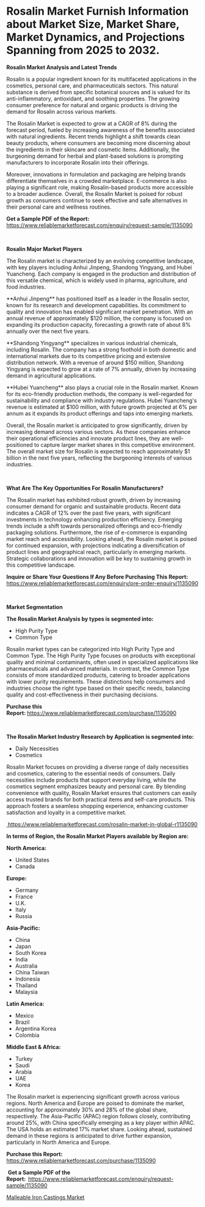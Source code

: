 <p><h1>Rosalin Market Furnish Information about Market Size, Market Share, Market Dynamics, and Projections Spanning from 2025 to 2032.</h1></p><p><strong>Rosalin Market Analysis and Latest Trends</strong></p>
<p><p>Rosalin is a popular ingredient known for its multifaceted applications in the cosmetics, personal care, and pharmaceuticals sectors. This natural substance is derived from specific botanical sources and is valued for its anti-inflammatory, antioxidant, and soothing properties. The growing consumer preference for natural and organic products is driving the demand for Rosalin across various markets.</p><p>The Rosalin Market is expected to grow at a CAGR of 8% during the forecast period, fueled by increasing awareness of the benefits associated with natural ingredients. Recent trends highlight a shift towards clean beauty products, where consumers are becoming more discerning about the ingredients in their skincare and cosmetic items. Additionally, the burgeoning demand for herbal and plant-based solutions is prompting manufacturers to incorporate Rosalin into their offerings.</p><p>Moreover, innovations in formulation and packaging are helping brands differentiate themselves in a crowded marketplace. E-commerce is also playing a significant role, making Rosalin-based products more accessible to a broader audience. Overall, the Rosalin Market is poised for robust growth as consumers continue to seek effective and safe alternatives in their personal care and wellness routines.</p></p>
<p><strong>Get a Sample PDF of the Report:&nbsp;</strong> <a href="https://www.reliablemarketforecast.com/enquiry/request-sample/1135090?utm_campaign=2925&utm_medium=2&utm_source=Github&utm_content=ia&utm_term=01042025&utm_id=rosalin">https://www.reliablemarketforecast.com/enquiry/request-sample/1135090</a></p>
<p>&nbsp;</p>
<p><strong>Rosalin Major Market Players</strong></p>
<p><p>The Rosalin market is characterized by an evolving competitive landscape, with key players including Anhui Jinpeng, Shandong Yingyang, and Hubei Yuancheng. Each company is engaged in the production and distribution of this versatile chemical, which is widely used in pharma, agriculture, and food industries.</p><p>**Anhui Jinpeng** has positioned itself as a leader in the Rosalin sector, known for its research and development capabilities. Its commitment to quality and innovation has enabled significant market penetration. With an annual revenue of approximately $120 million, the company is focused on expanding its production capacity, forecasting a growth rate of about 8% annually over the next five years.</p><p>**Shandong Yingyang** specializes in various industrial chemicals, including Rosalin. The company has a strong foothold in both domestic and international markets due to its competitive pricing and extensive distribution network. With a revenue of around $150 million, Shandong Yingyang is expected to grow at a rate of 7% annually, driven by increasing demand in agricultural applications.</p><p>**Hubei Yuancheng** also plays a crucial role in the Rosalin market. Known for its eco-friendly production methods, the company is well-regarded for sustainability and compliance with industry regulations. Hubei Yuancheng's revenue is estimated at $100 million, with future growth projected at 6% per annum as it expands its product offerings and taps into emerging markets.</p><p>Overall, the Rosalin market is anticipated to grow significantly, driven by increasing demand across various sectors. As these companies enhance their operational efficiencies and innovate product lines, they are well-positioned to capture larger market shares in this competitive environment. The overall market size for Rosalin is expected to reach approximately $1 billion in the next five years, reflecting the burgeoning interests of various industries.</p></p>
<p>&nbsp;</p>
<p><strong>What Are The Key Opportunities For Rosalin Manufacturers?</strong></p>
<p><p>The Rosalin market has exhibited robust growth, driven by increasing consumer demand for organic and sustainable products. Recent data indicates a CAGR of 12% over the past five years, with significant investments in technology enhancing production efficiency. Emerging trends include a shift towards personalized offerings and eco-friendly packaging solutions. Furthermore, the rise of e-commerce is expanding market reach and accessibility. Looking ahead, the Rosalin market is poised for continued expansion, with projections indicating a diversification of product lines and geographical reach, particularly in emerging markets. Strategic collaborations and innovation will be key to sustaining growth in this competitive landscape.</p></p>
<p><strong>Inquire or Share Your Questions If Any Before Purchasing This Report:</strong> <a href="https://www.reliablemarketforecast.com/enquiry/pre-order-enquiry/1135090?utm_campaign=2925&utm_medium=2&utm_source=Github&utm_content=ia&utm_term=01042025&utm_id=rosalin">https://www.reliablemarketforecast.com/enquiry/pre-order-enquiry/1135090</a></p>
<p>&nbsp;</p>
<p><strong>Market Segmentation</strong></p>
<p><strong>The Rosalin Market Analysis by types is segmented into:</strong></p>
<p><ul><li>High Purity Type</li><li>Common Type</li></ul></p>
<p><p>Rosalin market types can be categorized into High Purity Type and Common Type. The High Purity Type focuses on products with exceptional quality and minimal contaminants, often used in specialized applications like pharmaceuticals and advanced materials. In contrast, the Common Type consists of more standardized products, catering to broader applications with lower purity requirements. These distinctions help consumers and industries choose the right type based on their specific needs, balancing quality and cost-effectiveness in their purchasing decisions.</p></p>
<p><strong>Purchase this Report:&nbsp;</strong><a href="https://www.reliablemarketforecast.com/purchase/1135090?utm_campaign=2925&utm_medium=2&utm_source=Github&utm_content=ia&utm_term=01042025&utm_id=rosalin">https://www.reliablemarketforecast.com/purchase/1135090</a></p>
<p>&nbsp;</p>
<p><strong>The Rosalin Market Industry Research by Application is segmented into:</strong></p>
<p><ul><li>Daily Necessities</li><li>Cosmetics</li></ul></p>
<p><p>Rosalin Market focuses on providing a diverse range of daily necessities and cosmetics, catering to the essential needs of consumers. Daily necessities include products that support everyday living, while the cosmetics segment emphasizes beauty and personal care. By blending convenience with quality, Rosalin Market ensures that customers can easily access trusted brands for both practical items and self-care products. This approach fosters a seamless shopping experience, enhancing customer satisfaction and loyalty in a competitive market.</p></p>
<p><a href="https://www.reliablemarketforecast.com/rosalin-market-in-global-r1135090?utm_campaign=2925&utm_medium=2&utm_source=Github&utm_content=ia&utm_term=01042025&utm_id=rosalin">&nbsp;https://www.reliablemarketforecast.com/rosalin-market-in-global-r1135090</a></p>
<p><strong>In terms of Region, the Rosalin Market Players available by Region are:</strong></p>
<p>
    <p> <strong> North America: </strong>
        <ul>
            <li>United States</li>
            <li>Canada</li>
        </ul>
        </p> 
    <p> <strong> Europe: </strong>
        <ul>
            <li>Germany</li>
            <li>France</li>
            <li>U.K.</li>
            <li>Italy</li>
            <li>Russia</li>
        </ul>
        </p> 
    <p> <strong> Asia-Pacific: </strong>
        <ul>
            <li>China</li>
            <li>Japan</li>
            <li>South Korea</li>
            <li>India</li>
            <li>Australia</li>
            <li>China Taiwan</li>
            <li>Indonesia</li>
            <li>Thailand</li>
            <li>Malaysia</li>
        </ul>
        </p> 
    <p> <strong> Latin America: </strong>
        <ul>
            <li>Mexico</li>
            <li>Brazil</li>
            <li>Argentina Korea</li>
            <li>Colombia</li>
        </ul>
        </p> 
    <p> <strong> Middle East & Africa: </strong>
        <ul>
            <li>Turkey</li>
            <li>Saudi</li>
            <li>Arabia</li>
            <li>UAE</li>
            <li>Korea</li>
        </ul>
    </p>
    </p>
<p><p>The Rosalin market is experiencing significant growth across various regions. North America and Europe are poised to dominate the market, accounting for approximately 30% and 28% of the global share, respectively. The Asia-Pacific (APAC) region follows closely, contributing around 25%, with China specifically emerging as a key player within APAC. The USA holds an estimated 17% market share. Looking ahead, sustained demand in these regions is anticipated to drive further expansion, particularly in North America and Europe.</p></p>
<p><strong>Purchase this Report: </strong><a href="https://www.reliablemarketforecast.com/purchase/1135090?utm_campaign=2925&utm_medium=2&utm_source=Github&utm_content=ia&utm_term=01042025&utm_id=rosalin">https://www.reliablemarketforecast.com/purchase/1135090</a></p>
<p>&nbsp;<strong>Get a Sample PDF of the Report:&nbsp;&nbsp;</strong><a href="https://www.reliablemarketforecast.com/enquiry/request-sample/1135090?utm_campaign=2925&utm_medium=2&utm_source=Github&utm_content=ia&utm_term=01042025&utm_id=rosalin">https://www.reliablemarketforecast.com/enquiry/request-sample/1135090</a></p>
<p><strong></strong></p>
<p><p><a href="https://github.com/sadimsamid/Market-Research-Report-List-1/blob/main/malleable-iron-castings-market.md?utm_campaign=2925&utm_medium=2&utm_source=Github&utm_content=ia&utm_term=01042025&utm_id=rosalin">Malleable Iron Castings Market</a></p></p>